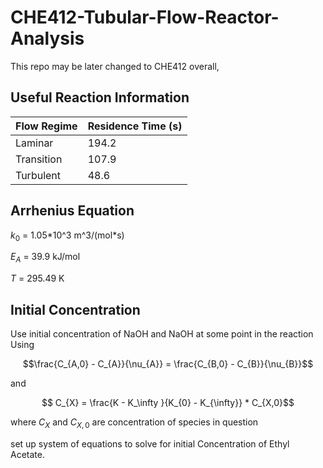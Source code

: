 # CHE412-Tubular-Flow-Reactor-Analysis

This repo may be later changed to CHE412 overall, 

## Useful Reaction Information

| Flow Regime | Residence Time (s) |
| ----------- | ------------- |
| Laminar | 194.2 |
| Transition | 107.9 |
| Turbulent | 48.6 |

## Arrhenius Equation

$k_{0}$ = 1.05\*10^3 m^3/(mol\*s)

$E_{A}$ = 39.9 kJ/mol

$T$ = 295.49 K

## Initial Concentration

Use initial concentration of NaOH and NaOH at some point in the reaction
Using

$$\frac{C_{A,0} - C_{A}}{\nu_{A}} = \frac{C_{B,0} - C_{B}}{\nu_{B}}$$

and

$$ C_{X} = \frac{K - K_\infty }{K_{0} - K_{\infty}} * C_{X,0}$$

where $C_{X}$ and $C_{X,0}$ are concentration of species in question

set up system of equations to solve for initial Concentration of Ethyl Acetate.
